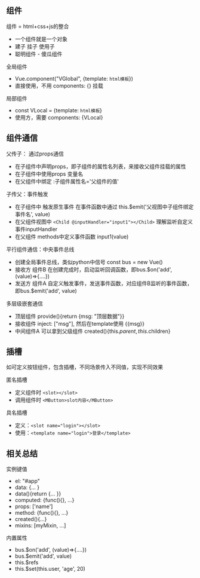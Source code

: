 
## 组件

组件 = html+css+js的整合
- 一个组件就是一个对象
- 建子 挂子 使用子
- 聪明组件 - 傻瓜组件


全局组件 
- Vue.component("VGlobal", {template: `html模板`})
- 直接使用，不用 components: {} 挂载


局部组件
- const VLocal = {template: `html模板`}
- 使用方，需要 components: {VLocal}


## 组件通信

父传子： 通过props通信
- 在子组件中声明props，即子组件的属性名列表，来接收父组件挂载的属性 
- 在子组件中使用props 变量名
- 在父组件中绑定 :子组件属性名='父组件的值'

子传父：事件触发

- 在子组件中 触发原生事件 在事件函数中通过 this.$emit('父视图中子组件绑定事件名', value)
- 在父组件视图中 `<Child @inputHandler="input1"></Child>`  理解监听自定义事件inputHandler
- 在父组件 methods中定义事件函数 input1(value)

平行组件通信：中央事件总线
- 创建全局事件总线，类似python中信号 const bus = new Vue()
- 接收方 组件B 在创建完成时，启动监听回调函数，即bus.$on('add', (value)=>{....})
- 发送方 组件A 自定义触发事件，发送事件函数，对应组件B监听的事件函数，即bus.$emit('add', value)

多层级嵌套通信
- 顶层组件 provide(){return {msg: "顶层数据"}}
- 接收组件 inject: ["msg"], 然后在template使用 {{msg}}
- 中间组件A 可以拿到父级组件 created(){this.$parent, this.$children}


## 插槽

如可定义按钮组件，包含插槽，不同场景传入不同值，实现不同效果

匿名插槽
- 定义组件时 `<slot></slot>`
- 调用组件时 `<MButton>slot内容</MButton>`

具名插槽
- 定义：`<slot name="login"></slot>`
- 使用：`<template name="login">登录</template>`


## 相关总结

实例键值
- el: "#app"
- data: {... }
- data(){return {... }}
- computed: {func(){}, ...}
- props: ['name']
- method: {func(){}, ...}
- created(){...}
- mixins: [myMixin, ...]

内置属性
- bus.$on('add', (value)=>{....})
- bus.$emit('add', value)
- this.$refs
- this.$set(this.user, 'age', 20)
